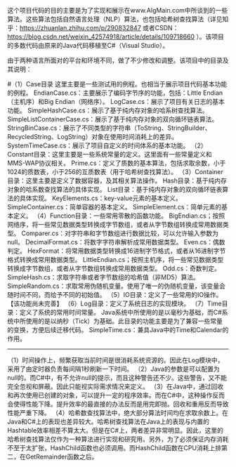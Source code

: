 这个项目代码的目的主要是为了实现和展示在www.AlgMain.com中所谈到的一些算法。这些算法包括自然语言处理（NLP）算法，也包括哈希树查找算法（详见知乎：https://zhuanlan.zhihu.com/p/290832847 或者CSDN：https://blog.csdn.net/weixin_42574918/article/details/109718660 ）。该项目的多数代码由原来的Java代码移植至C#（Visual Studio）。

由于两种语言所面对的平台和环境不同，做了不少修改和调整。该项目中的目录及其说明：

#（1）Case目录
  这里主要是一些测试用的例程。也相当于展示项目代码基本功能的例程。
  EndianCase.cs：主要展示了编码字节序的功能，包括：Little Endian（主机序）和Big Endian（网络序）。
  LogCase.cs：展示了项目有关日志的基本功能。
  SimpleHashCase.cs：展示了基于纯内存对象的哈系树查找算法。
  SimpleListContainerCase.cs：展示了基于纯内存对象的双向循环链表算法。
  StringBinCase.cs：展示了不同类型的字符串（ToString、StringBuilder、RecycledString、LogString）对象在使用时间消耗上的差异。
  SystemTimeCase.cs：展示了项目自定义的时间体系的基本功能。
（2）Constant目录：这里主要是一些系统常量的定义。这里面有一些常量定义和MMS-WAP协议相关。
  Prime.cs：定义了质数的基本算法，包括求取余数，小于1024的质数表，小于256的互质数表（用于哈希树查找算法）。
（3）Container目录：这里主要是定义了数据容器，及其相关算法操作。
  Hash目录：基于纯内存对象的哈系数查找算法的具体实现。
  List目录：基于纯内存对象的双向循环链表算法的具体实现。
  KeyElements.cs：key-value元素的基本定义。
  SimpleContainer.cs：简单容器的基本定义。
  SimpleElement.cs：简单元素的基本定义。
（4）Function目录：一些常用零散的函数功能。
  BigEndian.cs；按照网络序，将一些常见数据类型转换成字节数组，或者从字节数组转换成常用数据类型。
  Comparer.cs：对字符串和字节数组进行数据比较，可以允许输入参数为null。
  DecimalFormat.cs：将数字字符串解析成常用数据类型。
  Even.cs：偶数判定。
  HexFormat：将常用数据类型转换成16进制字节格式，或者从16进制字节格式转换成常用数据类型。
  LittleEndian.cs；按照主机序，将一些常见数据类型转换成字节数组，或者从字节数组转换成常用数据类型。
  Odd.cs：奇数判定。
  SimpleHash.cs：求取字符串或者字节数组的哈希值（非MD5）算法。
  SimpleRandom.cs：求取常用伪随机变量。使用了唯一的伪随机变量，该变量会随时间不同，而给予不同的初始值。
（5）IO目录：定义了一些常用的IO操作。【该功能尚未完善】
（6）Log目录：定义了系统日志的实现模块。
（7）Time目录：定义了系统的常用时间常量。
  Java系统中所使用的是以毫秒为基础，而C#系统中所使用的是以纳秒（Tick）为基础。此目录的功能主要是为了兼容一些常量的变换，方便后续迁移代码。
  SimpleTime.cs：兼具Java中的Time和Calendar的作用。

--------------------------------------------------------------------------------
（1）时间操作上，频繁获取当前时间是很消耗系统资源的。因此在Log模块中，采用了由定时器负责每间隔1秒刷新一下时间。
（2）Java的参数是可以配置为null的。而C#中，有不允许null的提示，而且这种警告还不少。这些警告，又不能完全忽视和屏蔽。因此只能视实际需求情况来定义。
（3）在Java中，通过回收和再次使用已创建的对象，可以提升一定的程序效率。而在C#中，这种操作反而会使得性能下降。提升效率的最直接的办法反而是用完即抛。回收和重用反而导致性能严重下降。
（4）哈希数查找算法中，绝大部分算法时间均在求取余数上。在Java和C#上的表现也差异较大。哈希树查找算法在Java上的表现与内置的Hashtable效率相差不算太大。但是在C#上，两者差异非常明显。因此，这里的哈希树查找算法仅作为一种算法进行实现和研究用。另外，为了必须保证内存消耗不至于太扩张，HashChild函数也必须调用。而HashChild函数在CPU消耗上排第二，在GetRemainder函数之后。
